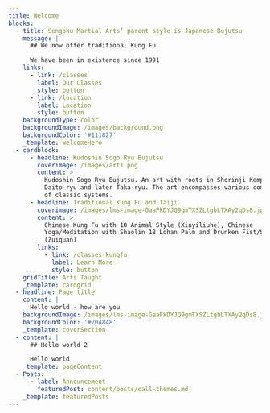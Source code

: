 ```yaml
---
title: Welcome
blocks:
  - title: Sengoku Martial Arts’ parent style is Japanese Bujutsu
    message: |
      ## We now offer traditional Kung Fu

      We have been in existence since 1991
    links:
      - link: /classes
        label: Our Classes
        style: button
      - link: /location
        label: Location
        style: button
    backgroundType: color
    backgroundImage: /images/background.png
    backgroundColor: '#111827'
    _template: welcomeHero
  - cardblock:
      - headline: Kudoshin Sogo Ryu Bujutsu
        coverimage: /images/art1.png
        content: >
          Kudoshin Sogo Ryu Bujutsu. An art with roots in Shorinji Kempo and
          Daito-ryu and later Taka-ryu. The art encompasses various components
          of classic systems.
      - headline: Traditional Kung Fu and Taiji
        coverimage: /images/lms-image-GaaFkDYJQ9gmTXSZLtgbLTXAy2qDs8.jpg
        content: >
          Chinese Kung Fu with 10 Animal Style (Xinyiliuhe), Chinese
          Yoga/Meditation with Shaolin 18 Lohan Palm and Drunken Fist/Shaolin
          (Zuiquan)
        links:
          - link: /classes-kungfu
            label: Learn More
            style: button
    gridTitle: Arts Taught
    _template: cardgrid
  - headline: Page title
    content: |
      Hello world - how are you
    backgroundImage: /images/lms-image-GaaFkDYJQ9gmTXSZLtgbLTXAy2qDs8.jpg
    backgroundColor: '#704848'
    _template: coverSection
  - content: |
      ## Hello world 2

      Hello world
    _template: pageContent
  - Posts:
      - label: Announcement
        featuredPost: content/posts/call-themes.md
    _template: featuredPosts
---
```


